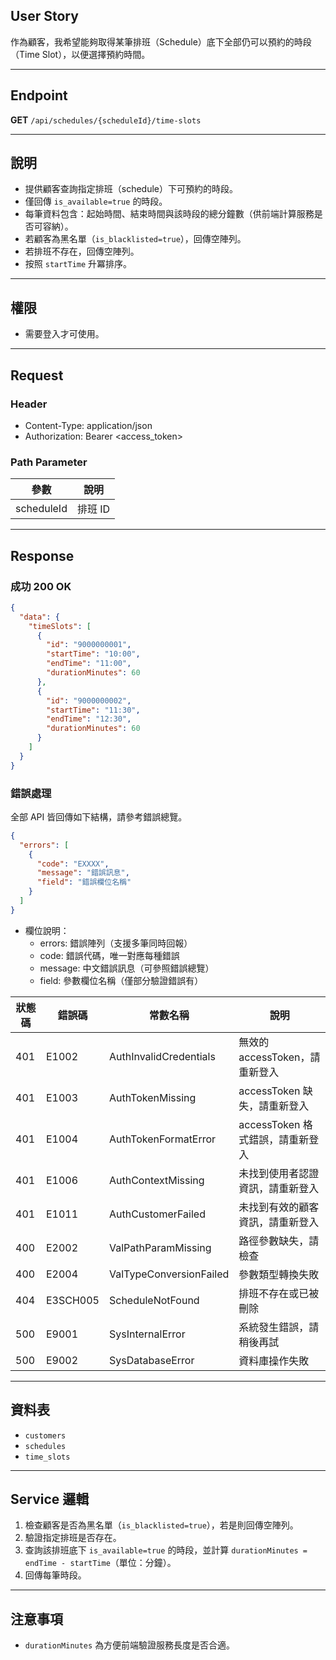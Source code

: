## User Story

作為顧客，我希望能夠取得某筆排班（Schedule）底下全部仍可以預約的時段（Time Slot），以便選擇預約時間。

---

## Endpoint

**GET** `/api/schedules/{scheduleId}/time-slots`

---

## 說明

- 提供顧客查詢指定排班（schedule）下可預約的時段。
- 僅回傳 `is_available=true` 的時段。
- 每筆資料包含：起始時間、結束時間與該時段的總分鐘數（供前端計算服務是否可容納）。
- 若顧客為黑名單（`is_blacklisted=true`），回傳空陣列。
- 若排班不存在，回傳空陣列。
- 按照 `startTime` 升冪排序。

---

## 權限

- 需要登入才可使用。

---

## Request

### Header

- Content-Type: application/json
- Authorization: Bearer <access_token>

### Path Parameter

| 參數       | 說明    |
| ---------- | ------- |
| scheduleId | 排班 ID |

---

## Response

### 成功 200 OK

```json
{
  "data": {
    "timeSlots": [
      {
        "id": "9000000001",
        "startTime": "10:00",
        "endTime": "11:00",
        "durationMinutes": 60
      },
      {
        "id": "9000000002",
        "startTime": "11:30",
        "endTime": "12:30",
        "durationMinutes": 60
      }
    ]
  }
}
```

### 錯誤處理

全部 API 皆回傳如下結構，請參考錯誤總覽。

```json
{
  "errors": [
    {
      "code": "EXXXX",
      "message": "錯誤訊息",
      "field": "錯誤欄位名稱"
    }
  ]
}
```

- 欄位說明：
  - errors: 錯誤陣列（支援多筆同時回報）
  - code: 錯誤代碼，唯一對應每種錯誤
  - message: 中文錯誤訊息（可參照錯誤總覽）
  - field: 參數欄位名稱（僅部分驗證錯誤有）

| 狀態碼 | 錯誤碼   | 常數名稱                | 說明                             |
| ------ | -------- | ----------------------- | -------------------------------- |
| 401    | E1002    | AuthInvalidCredentials  | 無效的 accessToken，請重新登入   |
| 401    | E1003    | AuthTokenMissing        | accessToken 缺失，請重新登入     |
| 401    | E1004    | AuthTokenFormatError    | accessToken 格式錯誤，請重新登入 |
| 401    | E1006    | AuthContextMissing      | 未找到使用者認證資訊，請重新登入 |
| 401    | E1011    | AuthCustomerFailed      | 未找到有效的顧客資訊，請重新登入 |
| 400    | E2002    | ValPathParamMissing     | 路徑參數缺失，請檢查             |
| 400    | E2004    | ValTypeConversionFailed | 參數類型轉換失敗                 |
| 404    | E3SCH005 | ScheduleNotFound        | 排班不存在或已被刪除             |
| 500    | E9001    | SysInternalError        | 系統發生錯誤，請稍後再試         |
| 500    | E9002    | SysDatabaseError        | 資料庫操作失敗                   |

---

## 資料表

- `customers`
- `schedules`
- `time_slots`

---

## Service 邏輯

1. 檢查顧客是否為黑名單（`is_blacklisted=true`），若是則回傳空陣列。
2. 驗證指定排班是否存在。
3. 查詢該排班底下 `is_available=true` 的時段，並計算 `durationMinutes = endTime - startTime`（單位：分鐘）。
4. 回傳每筆時段。

---

## 注意事項

- `durationMinutes` 為方便前端驗證服務長度是否合適。

